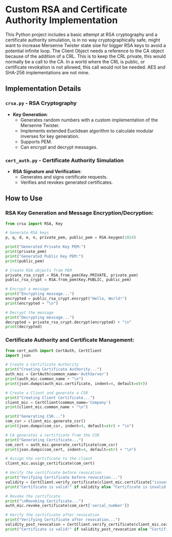 
# Custom RSA and Certificate Authority Implementation

This Python project includes a basic attempt at RSA cryptography and a certificate authority simulation, is in no way cryptographically safe, might want to increase Mersenne Twister state sise for bigger RSA keys to avoid a potential infinite loop.
The Client Object needs a reference to the CA object because of the addition of a CRL. This is to keep the CRL private, this would normally be a call to the CA. In a world where the CRL is public, or certificate revokation is not allowed, this call would not be needed.
AES and SHA-256 implementations are not mine.

## Implementation Details

### `crsa.py` - RSA Cryptography

- **Key Generation**:
  - Generates random numbers with a custom implementation of the Mersenne Twister.
  - Implements extended Euclidean algorithm to calculate modular inverses for key generation.
  - Supports PEM.
  - Can encrypt and decrypt messages.

### `cert_auth.py` - Certificate Authority Simulation

- **RSA Signature and Verification**:
  - Generates and signs certificate requests.
  - Verifies and revokes generated certificates.

## How to Use

### RSA Key Generation and Message Encryption/Decryption:

```python
from crsa import RSA, Key

# Generate RSA keys
p, q, d, e, n, private_pem, public_pem = RSA.keygen(1024)

print("Generated Private Key PEM:")
print(private_pem)
print("Generated Public Key PEM:")
print(public_pem)

# Create RSA objects from PEM
private_rsa_crypt = RSA.from_pem(Key.PRIVATE, private_pem)
public_rsa_crypt = RSA.from_pem(Key.PUBLIC, public_pem)

# Encrypt a message
print("Encrypting message...")
encrypted = public_rsa_crypt.encrypt("Hello, World!")
print(encrypted + "\n")

# Decrypt the message
print("Decrypting message...")
decrypted = private_rsa_crypt.decrypt(encrypted) + "\n"
print(decrypted)
```

### Certificate Authority and Certificate Management:

```python
from cert_auth import CertAuth, CertClient
import json

# Create a Certificate Authority
print("Creating Certificate Authority...")
auth_mic = CertAuth(common_name='AuthServer')
print(auth_mic.common_name + "\n")
print(json.dumps(auth_mic.certificate, indent=4, default=str))

# Create a Client and generate a CSR
print("Creating Client Certificate...")
client_mic = CertClient(common_name='Company')
print(client_mic.common_name + "\n")

print("Generating CSR...")
com_csr = client_mic.generate_csr()
print(json.dumps(com_csr, indent=4, default=str) + "\n")

# CA generates a certificate from the CSR
print("Generating Certificate...")
com_cert = auth_mic.generate_certificate(com_csr)
print(json.dumps(com_cert, indent=4, default=str) + "\n")

# Assign the certificate to the client
client_mic.assign_certificate(com_cert)

# Verify the certificate before revocation
print("Verifying Certificate before revocation...")
validity = CertClient.verify_certificate(client_mic.certificate["issuer"]["common_name"], client_mic.certificate)
print("Certificate is valid!" if validity else "Certificate is invalid.")

# Revoke the certificate
print("\nRevoking Certificate...")
auth_mic.revoke_certificate(com_cert['serial_number'])

# Verify the certificate after revocation
print("Verifying Certificate after revocation...")
validity_post_revocation = CertClient.verify_certificate(client_mic.certificate["issuer"]["common_name"], client_mic.certificate)
print("Certificate is valid!" if validity_post_revocation else "Certificate is invalid.")
```
